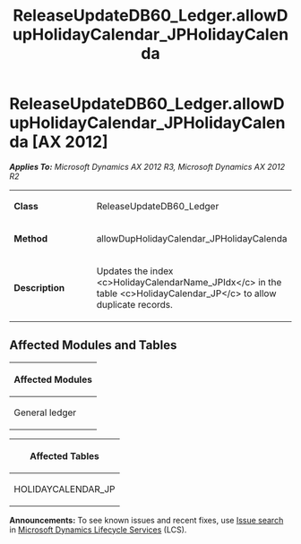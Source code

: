 ﻿---
title: ReleaseUpdateDB60_Ledger.allowDupHolidayCalendar_JPHolidayCalenda
TOCTitle: ReleaseUpdateDB60_Ledger.allowDupHolidayCalendar_JPHolidayCalenda
ms:assetid: 8354f851-e820-72c1-543e-1734255b18fc
ms:mtpsurl: https://msdn.microsoft.com/en-us/library/JJ685979(v=AX.60)
ms:contentKeyID: 49709432
ms.date: 05/18/2015
mtps_version: v=AX.60
---

# ReleaseUpdateDB60\_Ledger.allowDupHolidayCalendar\_JPHolidayCalenda [AX 2012]


_**Applies To:** Microsoft Dynamics AX 2012 R3, Microsoft Dynamics AX 2012 R2_

<table>
<colgroup>
<col style="width: 50%" />
<col style="width: 50%" />
</colgroup>
<tbody>
<tr class="odd">
<td><p><strong>Class</strong></p></td>
<td><p>ReleaseUpdateDB60_Ledger</p></td>
</tr>
<tr class="even">
<td><p><strong>Method</strong></p></td>
<td><p>allowDupHolidayCalendar_JPHolidayCalenda</p></td>
</tr>
<tr class="odd">
<td><p><strong>Description</strong></p></td>
<td><p>Updates the index &lt;c&gt;HolidayCalendarName_JPIdx&lt;/c&gt; in the table &lt;c&gt;HolidayCalendar_JP&lt;/c&gt; to allow duplicate records.</p></td>
</tr>
</tbody>
</table>


## Affected Modules and Tables

<table>
<colgroup>
<col style="width: 100%" />
</colgroup>
<thead>
<tr class="header">
<th><p>Affected Modules</p></th>
</tr>
</thead>
<tbody>
<tr class="odd">
<td><p>General ledger</p></td>
</tr>
</tbody>
</table>


<table>
<colgroup>
<col style="width: 100%" />
</colgroup>
<thead>
<tr class="header">
<th><p>Affected Tables</p></th>
</tr>
</thead>
<tbody>
<tr class="odd">
<td><p>HOLIDAYCALENDAR_JP</p></td>
</tr>
</tbody>
</table>

  
**Announcements:** To see known issues and recent fixes, use [Issue search](http://go.microsoft.com/fwlink/?linkid=389258) in [Microsoft Dynamics Lifecycle Services](http://go.microsoft.com/fwlink/?linkid=306505) (LCS).

